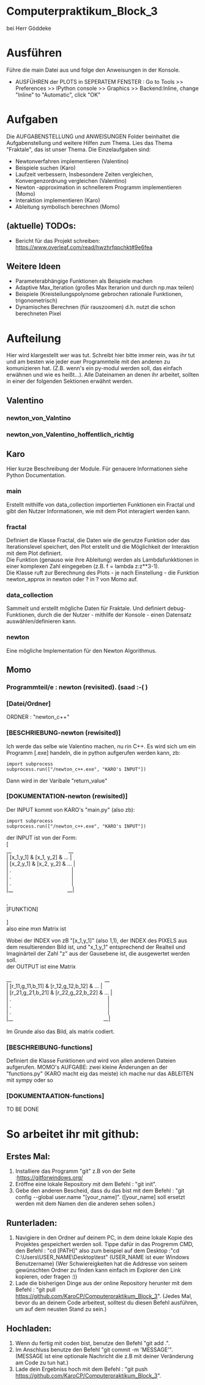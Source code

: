 # Computerpraktikum_Block_3
bei Herr Göddeke
# Ausführen
Führe die main Datei aus und folge den Anweisungen in der Konsole. <br>
- AUSFÜHREN der PLOTS in SEPERATEM FENSTER : Go to Tools >> Preferences >> IPython console >> Graphics >> Backend:Inline, change "Inline" to "Automatic", click "OK"
# Aufgaben
Die AUFGABENSTELLUNG und ANWEISUNGEN Folder beinhaltet die Aufgabenstellung und weitere Hilfen zum Thema. Lies das Thema "Fraktale", das ist unser Thema. Die Einzelaufgaben sind:
- Newtonverfahren implementieren (Valentino)
- Beispiele suchen (Karo)
- Laufzeit verbessern, Insbesondere Zeiten vergleichen, Konvergenzordnung vergleichen (Valentino)
- Newton -approximation in schnellerem Programm implementieren (Momo)
- Interaktion implementieren (Karo)
- Ableitung symbolisch berechnen (Momo)
## (aktuelle) TODOs:
- Bericht für das Projekt schreiben: https://www.overleaf.com/read/hwzhrfqpchkt#9e6fea
## Weitere Ideen
- Parameterabhängige Funktionen als Beispiele machen
- Adaptive Max_Iteration (großes Max Iterarion und durch np.max teilen)
- Beispiele (Kreisteilungspolynome gebrochen rationale Funktionen, trigonometrisch)
- Dynamisches Berechnen (für rauszoomen) d.h. nutzt die schon berechneten Pixel 
# Aufteilung
Hier wird klargestellt wer was tut. Schreibt hier bitte immer rein, was ihr tut und am besten wie jeder euer Programmteile mit den anderen zu komunizieren hat. (Z.B. wenn's ein py-modul werden soll, das einfach erwähnen und wie es heißt...). Alle Dateinamen an denen ihr arbeitet, sollten in einer der folgenden Sektionen erwähnt werden.

## Valentino
### newton_von_Valntino
### newton_von_Valentino_hoffentlich_richtig

## Karo
Hier kurze Beschreibung der Module. Für genauere Informationen siehe Python Documentation.
### main
Erstellt mithilfe von data_collection importierten Funktionen ein Fractal und gibt den Nutzer Informationen, wie mit dem Plot interagiert werden kann.
### fractal
Definiert die Klasse Fractal, die Daten wie die genutze Funktion oder das Iterationslevel speichert, den Plot erstellt und die Möglichkeit der Interaktion mit dem Plot definiert.<br>
Die Funktion (genauso wie ihre Ableitung) werden als Lambdafunkktionen in einer komplexen Zahl eingegeben (z.B. f = lambda z:z**3-1).<br>
Die Klasse ruft zur Berechnung des Plots - je nach Einstellung - die Funktion newton_approx in newton oder ? in ?  von Momo auf.
### data_collection
Sammelt und erstellt mögliche Daten für Fraktale. Und definiert debug-Funktionen, durch die der Nutzer - mithilfe der Konsole - einen Datensatz auswählen/definieren kann.
### newton
Eine mögliche Implementation für den Newton Algorithmus.

## Momo
### Programmteil/e : newton (revisited). (saad :-( )
### [Datei/Ordner]
ORDNER : "newton_c++"
### [BESCHRIEBUNG-newton (rewisited)]	
Ich werde das selbe wie Valentino machen, nu rin C++. Es wird sich um ein Programm [.exe] handeln, die in python aufgerufen werden kann, zb:
```
import subprocess
subprocess.run(["/newton_c++.exe", "KARO's INPUT"])
```
Dann wird in der Varibale "return_value"
### [DOKUMENTATION-newton (rewisited)]
Der INPUT kommt von KARO's "main.py" (also zb):
```
import subprocess
subprocess.run(["/newton_c++.exe", "KARO's INPUT"])
```
der INPUT ist von der Form:
 <br>[
 <br>
__ &nbsp;&nbsp;&nbsp;&nbsp;&nbsp;&nbsp;&nbsp;&nbsp;&nbsp;&nbsp;&nbsp;&nbsp;&nbsp;&nbsp;&nbsp;&nbsp;&nbsp;&nbsp;&nbsp;&nbsp;&nbsp;&nbsp;&nbsp;&nbsp;&nbsp;&nbsp;&nbsp;&nbsp;&nbsp;&nbsp;&nbsp;&nbsp;&nbsp;&nbsp;&nbsp;&nbsp; __ <br>
| [x_1,y_1] & [x_1, y_2] & ...   | <br>
| [x_2,y_1] & [x_2, y_2] & ...   | <br>
| . &nbsp;&nbsp;&nbsp;&nbsp;&nbsp;&nbsp;&nbsp;&nbsp;&nbsp;&nbsp;&nbsp;&nbsp;&nbsp;&nbsp;&nbsp;&nbsp;&nbsp;&nbsp;&nbsp;&nbsp;&nbsp;&nbsp;&nbsp;&nbsp;&nbsp;&nbsp;&nbsp;&nbsp;&nbsp;&nbsp;&nbsp;&nbsp;&nbsp;&nbsp;&nbsp;&nbsp;&nbsp;&nbsp;	| <br>
| . &nbsp;&nbsp;&nbsp;&nbsp;&nbsp;&nbsp;&nbsp;&nbsp;&nbsp;&nbsp;&nbsp;&nbsp;&nbsp;&nbsp;&nbsp;&nbsp;&nbsp;&nbsp;&nbsp;&nbsp;&nbsp;&nbsp;&nbsp;&nbsp;&nbsp;&nbsp;&nbsp;&nbsp;&nbsp;&nbsp;&nbsp;&nbsp;&nbsp;&nbsp;&nbsp;&nbsp;&nbsp;&nbsp;	| <br>
| . &nbsp;&nbsp;&nbsp;&nbsp;&nbsp;&nbsp;&nbsp;&nbsp;&nbsp;&nbsp;&nbsp;&nbsp;&nbsp;&nbsp;&nbsp;&nbsp;&nbsp;&nbsp;&nbsp;&nbsp;&nbsp;&nbsp;&nbsp;&nbsp;&nbsp;&nbsp;&nbsp;&nbsp;&nbsp;&nbsp;&nbsp;&nbsp;&nbsp;&nbsp;&nbsp;&nbsp;&nbsp;&nbsp;	| <br>
|__ &nbsp;&nbsp;&nbsp;&nbsp;&nbsp;&nbsp;&nbsp;&nbsp;&nbsp;&nbsp;&nbsp;&nbsp;&nbsp;&nbsp;&nbsp;&nbsp;&nbsp;&nbsp;&nbsp;&nbsp;&nbsp;&nbsp;&nbsp;&nbsp;&nbsp;&nbsp;&nbsp;&nbsp;&nbsp;&nbsp;&nbsp;&nbsp;&nbsp;&nbsp;      __| <br>
 <br>
, <br>
[FUNKTION]
 <br>
 <br>] <br>
also eine mxn Matrix ist  <br>

Wobei der INDEX von zB "[x_1,y_1]" (also 1,1), der INDEX des PIXELS aus dem resultierenden Bild ist, und "x_1,y_1" entsprechend der Realteil und Imaginärteil der Zahl "z" aus der Gausebene ist, die ausgewertet werden soll.
<br>
der OUTPUT ist eine Matrix <br>
 <br>
__ &nbsp;&nbsp;&nbsp;&nbsp;&nbsp;&nbsp;&nbsp;&nbsp;&nbsp;&nbsp;&nbsp;&nbsp;&nbsp;&nbsp;&nbsp;&nbsp;&nbsp;&nbsp;&nbsp;&nbsp;&nbsp;&nbsp;&nbsp;&nbsp;&nbsp;&nbsp;&nbsp;&nbsp;&nbsp;&nbsp;&nbsp;&nbsp;&nbsp;&nbsp;&nbsp;&nbsp;&nbsp;&nbsp;&nbsp;&nbsp;&nbsp;&nbsp;&nbsp;&nbsp;&nbsp;&nbsp;&nbsp;&nbsp;&nbsp;&nbsp;&nbsp;&nbsp;&nbsp;&nbsp;&nbsp;&nbsp;&nbsp;&nbsp;&nbsp;&nbsp; __ <br>
| [r_11,g_11,b_11] & [r_12,g_12,b_12] & ...   | <br>
| [r_21,g_21,b_21] & [r_22,g_22,b_22] & ...   | <br>
| . &nbsp;&nbsp;&nbsp;&nbsp;&nbsp;&nbsp;&nbsp;&nbsp;&nbsp;&nbsp;&nbsp;&nbsp;&nbsp;&nbsp;&nbsp;&nbsp;&nbsp;&nbsp;&nbsp;&nbsp;&nbsp;&nbsp;&nbsp;&nbsp;&nbsp;&nbsp;&nbsp;&nbsp;&nbsp;&nbsp;&nbsp;&nbsp;&nbsp;&nbsp;&nbsp;&nbsp;&nbsp;&nbsp;&nbsp;&nbsp;&nbsp;&nbsp;&nbsp;&nbsp;&nbsp;&nbsp;&nbsp;&nbsp;&nbsp;&nbsp;&nbsp;&nbsp;&nbsp;&nbsp;&nbsp;&nbsp;&nbsp;&nbsp;&nbsp;&nbsp;&nbsp;&nbsp;	| <br>
| . &nbsp;&nbsp;&nbsp;&nbsp;&nbsp;&nbsp;&nbsp;&nbsp;&nbsp;&nbsp;&nbsp;&nbsp;&nbsp;&nbsp;&nbsp;&nbsp;&nbsp;&nbsp;&nbsp;&nbsp;&nbsp;&nbsp;&nbsp;&nbsp;&nbsp;&nbsp;&nbsp;&nbsp;&nbsp;&nbsp;&nbsp;&nbsp;&nbsp;&nbsp;&nbsp;&nbsp;&nbsp;&nbsp;&nbsp;&nbsp;&nbsp;&nbsp;&nbsp;&nbsp;&nbsp;&nbsp;&nbsp;&nbsp;&nbsp;&nbsp;&nbsp;&nbsp;&nbsp;&nbsp;&nbsp;&nbsp;&nbsp;&nbsp;&nbsp;&nbsp;&nbsp;&nbsp;	| <br>
| . &nbsp;&nbsp;&nbsp;&nbsp;&nbsp;&nbsp;&nbsp;&nbsp;&nbsp;&nbsp;&nbsp;&nbsp;&nbsp;&nbsp;&nbsp;&nbsp;&nbsp;&nbsp;&nbsp;&nbsp;&nbsp;&nbsp;&nbsp;&nbsp;&nbsp;&nbsp;&nbsp;&nbsp;&nbsp;&nbsp;&nbsp;&nbsp;&nbsp;&nbsp;&nbsp;&nbsp;&nbsp;&nbsp;&nbsp;&nbsp;&nbsp;&nbsp;&nbsp;&nbsp;&nbsp;&nbsp;&nbsp;&nbsp;&nbsp;&nbsp;&nbsp;&nbsp;&nbsp;&nbsp;&nbsp;&nbsp;&nbsp;&nbsp;&nbsp;&nbsp;&nbsp;&nbsp;	| <br>
|__ &nbsp;&nbsp;&nbsp;&nbsp;&nbsp;&nbsp;&nbsp;&nbsp;&nbsp;&nbsp;&nbsp;&nbsp;&nbsp;&nbsp;&nbsp;&nbsp;&nbsp;&nbsp;&nbsp;&nbsp;&nbsp;&nbsp;&nbsp;&nbsp;&nbsp;&nbsp;&nbsp;&nbsp;&nbsp;&nbsp;&nbsp;&nbsp;&nbsp;&nbsp;&nbsp;&nbsp;&nbsp;&nbsp;&nbsp;&nbsp;&nbsp;&nbsp;&nbsp;&nbsp;&nbsp;&nbsp;&nbsp;&nbsp;&nbsp;&nbsp;&nbsp;&nbsp;&nbsp;&nbsp;&nbsp;&nbsp;&nbsp;&nbsp;      __| <br>
<br>
Im Grunde also das Bild, als matrix codiert.

### [BESCHREIBUNG-functions]
Definiert die Klasse Funktionen und wird von allen anderen Dateien aufgerufen. MOMO's AUFGABE: zwei kleine Änderungen an der "functions.py" (KARO macht eig das meiste) ich mache nur das ABLEITEN mit sympy oder so

### [DOKUMENTAATION-functions]
TO BE DONE
<br>
# So arbeitet ihr mit github:
## Erstes Mal: 
 1) Installiere das Programm "git" z.B von der Seite :https://gitforwindows.org/
 2) Eröffne eine lokale Repository mit dem Befehl : "git init".
 3) Gebe den anderen Bescheid, dass du das bist mit dem Befehl : "git config --global user.name "[your_name]". ([your_name] soll ersetzt werden mit dem Namen den die anderen sehen sollen.)
## Runterladen:
 1) Navigiere in den Ordner auf deinem PC, in dem deine lokale Kopie des Projektes gespeichert werden soll. Tippe dafür in das Progremm CMD, den Befehl : "cd [PATH]" also zum beispiel auf dem Desktop :"cd C:\Users\USER_NAME\Desktop\test" (USER_NAME ist euer Windows Benutzername)
    (Wer Schwiereigkeiten hat die Addresse von seinem gewünschten Ordner zu finden kann einfach im Explorer den Link kopieren, oder fragen :))
 3) Lade die bisherigen Dinge aus der online Repository herunter mit dem Befehl : "git pull https://github.com/KaroCP/Computerpraktikum_Block_3". (Jedes Mal, bevor du an deinem Code arbeitest, solltest du diesen Befehl ausführen, um auf dem neusten Stand zu sein.)
## Hochladen:
 1) Wenn du fertig mit coden bist, benutze den Befehl "git add .".
 2) Im Anschluss benutze den Befehl "git commit -m 'MESSAGE'". (MESSAGE ist eine optionale Nachricht die z.B mit deiner Veränderung am Code zu tun hat.)
 3) Lade dein Ergebniss hoch mit dem Befehl : "git push https://github.com/KaroCP/Computerpraktikum_Block_3".
